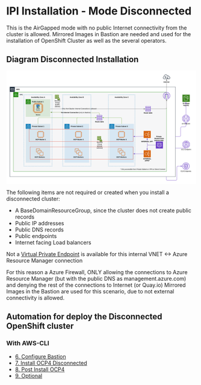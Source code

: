 # IPI Installation - Mode Disconnected

This is the AirGapped mode with no public Internet connectivity from the cluster is allowed.
Mirrored Images in Bastion are needed and used for the installation of OpenShift Cluster as well as the several operators.

## Diagram Disconnected Installation

<img align="center" width="950" src="pics/disconnected.png">

The following items are not required or created when you install a disconnected cluster:

* A BaseDomainResourceGroup, since the cluster does not create public records
* Public IP addresses
* Public DNS records
* Public endpoints
* Internet facing Load balancers

Not a [Virtual Private Endpoint](https://docs.microsoft.com/en-us/azure/virtual-network/virtual-network-service-endpoints-overview) is available for this internal VNET <-> Azure Resource Manager connection

For this reason a Azure Firewall, ONLY allowing the connections to Azure Resource Manager (but with the public DNS as management.azure.com) and denying the rest of the connections to Internet (or Quay.io)
Mirrored Images in the Bastion are used for this scenario, due to not external connectivity is allowed.


## Automation for deploy the Disconnected OpenShift cluster

### With AWS-CLI

* [6. Configure Bastion](../aws-cli/disconnected/6-configure-bastion.md)
* [7. Install OCP4 Disconnected](../aws-cli/disconnected/7-installocp4disconnected.md)
* [8. Post Install OCP4](../aws-cli/disconnected/8-post-install.md)
* [9. Optional](../aws-cli/disconnected/9-optional.md)
